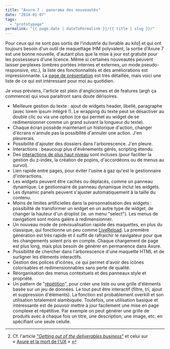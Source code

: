 ```yaml
---
title: "Axure 7 : panorama des nouveautés"
date: "2014-01-07"
tags:
  - "prototypage"
permalink: "{{ page.date | dateToPermalink }}/{{ title | slug }}/"
---
```


Pour ceux qui ne sont pas sortis de l'industrie du livrable au kilo[1](#fn-328:1) et qui ont toujours besoin d'un outil de maquettage IHM polyvalent, la sortie d'Axure 7 est une bonne nouvelle, d'autant plus que la mise à jour est gratuite pour les possesseurs d'une licence. Même si certaines nouveautés peuvent laisser perplexes (ombres portées internes et externes, un mode pseudo-responsive, etc.), la liste des fonctionnalités et des améliorations est impressionnante. La [page de présentation](http://www.axure.com/news/new-in-7) est très détaillée, mais voici une liste de ce qui est intéressant pour moi au quotidien.

Je vous préviens, l'article est plein d'anglicismes et de features (argh ça commence) qui vous paraitront sans doute dérisoires.

- Meilleure gestion du texte : ajout de widgets header, libellé, paragraphe (avec lorem ipsum intégré !). Le wrapping du texte peut se désactiver au double clic ou via une option (ce qui permet au widget de se redimensionner comme un grand suivant la longueur du texte).
- Chaque écran possède maintenant un historique d'action, changer d'écrans n'annule pas la possibilité d'annuler une action. J'en pleurerais.
- Possibilité d'ajouter des dossiers dans l'arborescence. J'en pleure.
- Interactions : beaucoup plus d'évènements gérés, scripting étendu.
- Des [interactions de plus haut niveau](http://www.axure.com/forum/tips-tricks-examples/7951-hide-show-options.html) sont incluses (pour faciliter la gestion du z-index, la création de popins, d'accordéons ou de menus au survol).
- Lien rapide entre pages, pour éviter l'usine à gaz qu'est le gestionnaire d'interactions.
- Les widgets peuvent être cachés ou déplacés, comme un panneau dynamique. Le gestionnaire de panneau dynamique inclut les widgets.
- Les dynamic panels peuvent s'ajuster automatiquement à la taille du contenu.
- Moins de limites artificielles dans la personnalisation des widgets : possibilité de transformer un widget en un autre type de widget, de changer la hauteur d'un droplist (ie. un menu "select"). Les menus de navigationt sont moins galère à redimensionner.
- Un nouveau mode de prévisualisation rapide des maquettes, en plus du classique, qui fonctionne un peu comme [LiveReload](http://livereload.com/). La première génération est très rapide et il suffit de rafraichir le navigateur pour que les changements soient pris en compte. Chaque chargement de page est plus long, mais plus besoin de générer en permanence dans Axure.
- Possibilité de chercher dans l'arborescence d'une maquette HTML et de surligner les éléments interactifs.
- Gestion des polices d'icônes, ce qui permet d'avoir des icônes colorisables et redimensionnables sans perte de qualité.
- Réorganisation des menus contextuels et des panneaux style et propriété.
- Un pattern de "[répétition](http://www.axure.com/learn/repeater)", pour créer une liste ou une grille d'éléments basée sur un jeu de données. Le tout peut être interactif (filtre, tri, ajout et suppression d'éléments). La fonction est probablement overkill et son utilisation totalement alambiquée. Toutefois, une utilisation basique et intéressante est de pouvoir mettre à jour facilement une mise en page complexe et répétitive. Par exemple on peut générer une grille de produits avec à chaque fois un titre, une description, une image, etc. en spécifiant une seule celulle.

* * *

2. Cf. l'article _[“_Getting out of the deliverables business_“](http://uxdesign.smashingmagazine.com/2011/03/07/lean-ux-getting-out-of-the-deliverables-business/)_ et celui sur « [Axure et la mort de l'UX](http://blocnotes.iergo.fr/concevoir/les-outils/axure-ou-la-mort-de-lux/) » [↩](#fnref-328:1)
